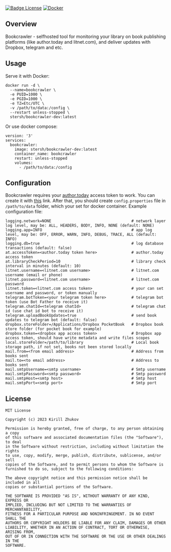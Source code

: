 
[![Badge License](https://img.shields.io/badge/License-MIT-yellow.svg?style=for-the-badge)](https://github.com/siper/BookCrawler/blob/dev/LICENSE)
[![Docker](https://img.shields.io/badge/docker-%230db7ed.svg?style=for-the-badge&logo=docker&logoColor=white)](https://hub.docker.com/repository/docker/stersh/bookcrawler-dev/general "Docker hub")

## Overview

Bookcrawler - selfhosted tool for monitoring your library on book publishing platforms (like author.today and litnet.com), and deliver updates with Dropbox, telegram and etc.

## Usage

Serve it with Docker:

```Docker
docker run -d \
  --name=bookcrawler \
  -e PUID=1000 \
  -e PGID=1000 \
  -e TZ=Etc/UTC \
  -v /path/to/data:/config \
  --restart unless-stopped \
  stersh/bookcrawler-dev:latest
```

Or use docker compose:

```Docker-compose
version: '3'
services:
  bookcrawler:
    image: stersh/bookcrawler-dev:latest
    container_name: bookcrawler
    restart: unless-stopped
    volumes:
      - /path/to/data:/config
```

## Configuration

Bookcrawler requires your [author.today](https://author.today/) access token to work. You can create it with [this](https://author.today/account/bearer-token) link.
After that, you should create `config.properties` file in `/path/to/data` folder, which your set for docker container.
Example configuration file:

```properties
logging.network=NONE                                   # network layer log level, may be: ALL, HEADERS, BODY, INFO, NONE (default: NONE)
logging.app=INFO                                       # app log level, may be: OFF, ERROR, WARN, INFO, DEBUG, TRACE, ALL (default: INFO)
logging.db=true                                        # log database transactions (default: false)
at.accessToken=<author.today token here>               # author.today access token
at.libraryCheckPeriod=10                               # library check interval in minutes (default: 10)
litnet.username=<litnet.com username>                  # litnet.com username (email or phone)
litnet.password=<litnet.com username>                  # litnet.com password
litnet.token=<litnet.com access token>                 # your can set username and password, or token manually
telegram.botToken=<your telegram token here>           # telegram bot token (use Bot Father to receive it)
telegram.chatId=<telegram chatId>                      # telegram chat id (use chat id bot to receive it)
telegram.uploadBookUpdates=true                        # send book updates to telegram bot (default: false)
dropbox.storeFolder=/Applications/Dropbox PocketBook   # Dropbox book store folder (for pocket book for example)
dropbox.token=<dropbox app access token>               # Dropbox app access token, should have write metadata and write files scopes
local.storeFolder=/path/to/library                     # Local book storage path, if not set, books not been stored locally
mail.from=<from email address>                         # Address from books sent
mail.to=<to email address>                             # Address to books sent
mail.smtpUsername=<smtp username>                      # Smtp username
mail.smtpPassword=<smtp password>                      # Smtp password
mail.smtpHost=<smtp host>                              # Smtp host
mail.smtpPort=<smtp port>                              # Smtp port
```

## License

```
MIT License

Copyright (c) 2023 Kirill Zhukov

Permission is hereby granted, free of charge, to any person obtaining a copy
of this software and associated documentation files (the "Software"), to deal
in the Software without restriction, including without limitation the rights
to use, copy, modify, merge, publish, distribute, sublicense, and/or sell
copies of the Software, and to permit persons to whom the Software is
furnished to do so, subject to the following conditions:

The above copyright notice and this permission notice shall be included in all
copies or substantial portions of the Software.

THE SOFTWARE IS PROVIDED "AS IS", WITHOUT WARRANTY OF ANY KIND, EXPRESS OR
IMPLIED, INCLUDING BUT NOT LIMITED TO THE WARRANTIES OF MERCHANTABILITY,
FITNESS FOR A PARTICULAR PURPOSE AND NONINFRINGEMENT. IN NO EVENT SHALL THE
AUTHORS OR COPYRIGHT HOLDERS BE LIABLE FOR ANY CLAIM, DAMAGES OR OTHER
LIABILITY, WHETHER IN AN ACTION OF CONTRACT, TORT OR OTHERWISE, ARISING FROM,
OUT OF OR IN CONNECTION WITH THE SOFTWARE OR THE USE OR OTHER DEALINGS IN THE
SOFTWARE.
```
